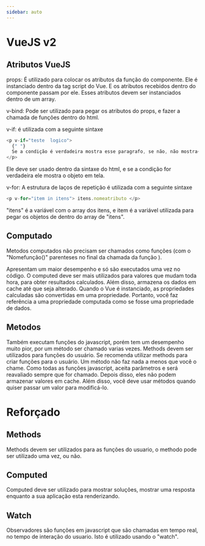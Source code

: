 ```yaml
---
sidebar: auto
---
```

# VueJS v2

## Atributos VueJS

props: É utilizado para colocar os atributos da função do componente. Ele é instanciado dentro da tag script do Vue. E os atributos recebidos dentro do componente passam por ele. Esses atributos devem ser instanciados dentro de um array.

v-bind: Pode ser utilizado para pegar os atributos do props, e fazer a chamada de funções dentro do html.

v-if: é utilizada com a seguinte sintaxe

```javascript
<p v-if="teste  logico">
  {" "}
  Se a condição é verdadeira mostra esse paragrafo, se não, não mostra{" "}
</p>
```

Ele deve ser usado dentro da sintaxe do html, e se a condição for verdadeira ele mostra o objeto em tela.

v-for: A estrutura de laços de repetição é utilizada com a seguinte sintaxe

```javascript
<p v-for="item in itens"> itens.nomeatributo </p>
```

"itens" é a variável com o array dos itens, e item é a variável utilizada para pegar os objetos de dentro do array de "itens".

## Computado

Metodos computados não precisam ser chamados como funções (com o "Nomefunção()" parenteses no final da chamada da função ).

Apresentam um maior desempenho e só são executados uma vez no código. O computed deve ser mais utilizados para valores que mudam toda hora, para obter resultados calculados. Além disso, armazena os dados em cache até que seja alterado. Quando o Vue é instanciado, as propriedades calculadas são convertidas em uma propriedade. Portanto, você faz referência a uma propriedade computada como se fosse uma propriedade de dados.

## Metodos

Também executam funções do javascript, porém tem um desempenho muito pior, por um método ser chamado varias vezes. Methods devem ser utilizados para funções do usuário. Se recomenda utilizar methods para criar funções para o usuário. Um método não faz nada a menos que você o chame. Como todas as funções javascript, aceita parâmetros e será reavaliado sempre que for chamado. Depois disso, eles não podem armazenar valores em cache. Além disso, você deve usar métodos quando quiser passar um valor para modificá-lo.

# Reforçado

## Methods

Methods devem ser utilizados para as funções do usuario, o methodo pode ser utilizado uma vez, ou não.

## Computed

Computed deve ser utilizado para mostrar soluções, mostrar uma resposta enquanto a sua aplicação esta renderizando.

## Watch

Observadores são funções em javascript que são chamadas em tempo real, no tempo de interação do usuario. Isto é utilizado usando o "watch".
